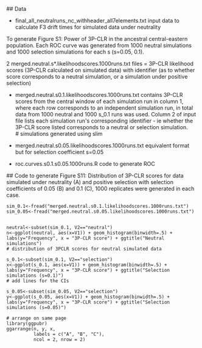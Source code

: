## Data

- final_all_neutralruns_nc_withheader_all7elements.txt
 input data to calculate F3 drift times for simulated data under neutrality

To generate Figure S1: Power of 3P-CLR in the ancestral central-eastern population. Each ROC curve was generated from 1000 neutral simulations and 1000 selection simulations for each s (s=0.05, 0.1).

2 merged.neutral.s*.likelihoodscores.1000runs.txt files = 3P-CLR likelihood scores (3P-CLR calculated on simulated data) with identifier (as to whether score corresponds to a neutral simulation, or a simulation under positive selection)

- merged.neutral.s0.1.likelihoodscores.1000runs.txt
contains 3P-CLR scores from the central window of each simulation run in column 1, where each row corresponds to an independent simulation run, in total data from 1000 neutral and 1000 s_0.1 runs was used. 
Column 2 of input file lists each simulation run's corresponding identifier - ie whether the 3P-CLR score listed corresponds to a neutral or selection simulation.   
# simulations generated using slim

- merged.neutral.s0.05.likelihoodscores.1000runs.txt
equivalent format but for selection coefficient s=0.05

- roc.curves.s0.1.s0.05.1000runs.R
code to generate ROC


## Code to generate Figure S11: Distribution of 3P-CLR scores for data simulated under neutrality (A) and positive selection with selection coefficients of 0.05 (B) and 0.1 (C), 1000 replicates were generated in each case.

```
sim_0.1<-fread("merged.neutral.s0.1.likelihoodscores.1000runs.txt")
sim_0.05<-fread("merged.neutral.s0.05.likelihoodscores.1000runs.txt")


neutral<-subset(sim_0.1, V2=="neutral")
n<-ggplot(neutral, aes(x=V1)) + geom_histogram(binwidth=.5) + labs(y="Frequency", x = "3P-CLR score") + ggtitle("Neutral simulations")
# distribution of 3PCLR scores for neutral simulated data

s_0.1<-subset(sim_0.1, V2=="selection")
x<-ggplot(s_0.1, aes(x=V1)) + geom_histogram(binwidth=.5) + labs(y="Frequency", x = "3P-CLR score") + ggtitle("Selection simulations (s=0.1)")
# add lines for the CIs 

s_0.05<-subset(sim_0.05, V2=="selection")
y<-ggplot(s_0.05, aes(x=V1)) + geom_histogram(binwidth=.5) + labs(y="Frequency", x = "3P-CLR score") + ggtitle("Selection simulations (s=0.05)")

# arrange on same page
library(ggpubr)
ggarrange(n, y, x, 
          labels = c("A", "B", "C"),
          ncol = 2, nrow = 2)
```
